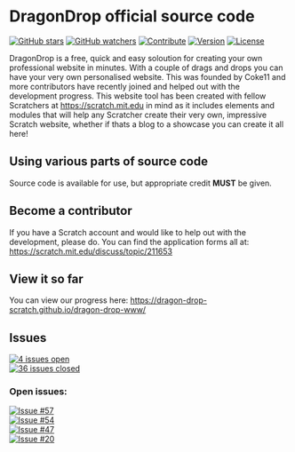 # DragonDrop official source code
[![GitHub stars](https://img.shields.io/badge/star-dragon--drop--www-green.svg)](https://github.com/dragon-drop-scratch/dragon-drop-www/stargazers)
[![GitHub watchers](https://img.shields.io/badge/fork-dragon--drop--www-red.svg)](https://github.com/dragon-drop-scratch/dragon-drop-www/graphs/contributors#fork-destination-box)
[![Contribute](https://img.shields.io/badge/contribute-dragon--drop--www-00AAAA.svg)](https://scratch.mit.edu/discuss/topic/211653)
[![Version](https://img.shields.io/badge/version-0.1.3--alpha.patch2-blue.svg)](https://github.com/dragon-drop-scratch/dragon-drop-www/releases/tag/0.1.3-alpha.patch2)
[![License](https://img.shields.io/badge/license-MIT-AA00AA.svg)](https://github.com/dragon-drop-scratch/dragon-drop-www/blob/gh-pages/node_modules/balanced-match/LICENSE.md)

DragonDrop is a free, quick and easy soloution for creating your own professional website in minutes. With a couple of drags and drops you can have your very own personalised website. This was founded by Coke11 and more contributors have recently joined and helped out with the development progress. This website tool has been created with fellow Scratchers at https://scratch.mit.edu in mind as it includes elements and modules that will help any Scratcher create their very own, impressive Scratch website, whether if thats a blog to a showcase you can create it all here!

## Using various parts of source code
Source code is available for use, but appropriate credit <b>MUST</b> be given.

## Become a contributor
If you have a Scratch account and would like to help out with the development, please do. You can find the application forms all at: https://scratch.mit.edu/discuss/topic/211653

## View it so far
You can view our progress here: https://dragon-drop-scratch.github.io/dragon-drop-www/

## Issues
[![4 issues open](https://img.shields.io/badge/issues-4%20open-red.svg)](https://github.com/dragon-drop-scratch/dragon-drop-www/issues?q=is%3Aopen)
<br>
[![36 issues closed](https://img.shields.io/badge/issues-36%20closed-brightgreen.svg)](https://github.com/dragon-drop-scratch/dragon-drop-www/issues?q=is%3Aissue+is%3Aclosed)
### Open issues:
[![Issue #57](https://img.shields.io/badge/issue%20%2357-open-red.svg)](https://github.com/dragon-drop-scratch/dragon-drop-www/issues/57)
<br>
[![Issue #54](https://img.shields.io/badge/issue%20%2354-open-red.svg)](https://github.com/dragon-drop-scratch/dragon-drop-www/issues/54)
<br>
[![Issue #47](https://img.shields.io/badge/issue%20%2347-open-red.svg)](https://github.com/dragon-drop-scratch/dragon-drop-www/issues/47)
<br>
[![Issue #20](https://img.shields.io/badge/issue%20%2320-open-red.svg)](https://github.com/dragon-drop-scratch/dragon-drop-www/issues/20)
